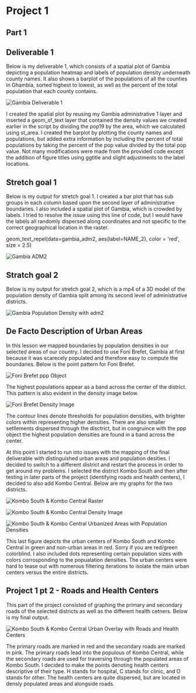 # Project 1
## Part 1
## Deliverable 1
Below is my deliverable 1, which consists of a spatial plot of Gambia depicting a population heatmap and labels of population
density underneath county names. It also shows a barplot of the populations of all the counties in Ghambia, sorted highest
to lowest, as well as the percent of the total population that each county contains. 

![Gambia Deliverable 1](https://user-images.githubusercontent.com/67921793/91791263-add76e80-ebe0-11ea-9504-e01781e07ce4.png)

I created the spatial plot by reusing my Gambia administrative 1 layer and inserted a geom_sf_text layer that contained the density
values we created earlier in the script by dividing the pop19 by the area, which we calculated using st_area.
I created the barplot by plotting the county names and populations, but added extra information by including the percent of
total populations by taking the percent of the pop value divided by the total pop value.
Not many modifications were made from the provided code except the addition of figure titles using ggtitle and slight
adjustments to the label locations. 


## Stretch goal 1
Below is my output for stretch goal 1. I created a bar plot that has sub groups in each column based upon the second layer of
administrative boundaries. I also included a spatial plot of Gambia, which is crowded by labels. I tried to resolve the issue
using this line of code, but I would have the labels all randomly dispersed along coordinates and not specific to the correct
geographical location in the raster.

geom_text_repel(data=gambia_adm2, aes(label=NAME_2), color = 'red', size = 2.5)

![Gambia ADM2](https://user-images.githubusercontent.com/67921793/91794982-6655e000-ebea-11ea-9c50-dfd12b19057c.png)

## Stratch goal 2
Below is my output for stretch goal 2, which is a mp4 of a 3D model of the population density of Gambia split among its second
level of administrative districts.

![Gambia Population Density with adm2](https://user-images.githubusercontent.com/67921793/91795590-08c29300-ebec-11ea-94fd-22410ee9d84c.gif)


## De Facto Description of Urban Areas
In this lesson we mapped boundaries by population densities in our selected areas of our country. I decided to use Foni Brefet,
Gambia at first because it was scarecely populated and therefore easy to compute the boundaries. Below is the point pattern for 
Foni Brefet.

![Foni Brefet ppp Object](https://user-images.githubusercontent.com/67921793/93034138-0ce8aa80-f607-11ea-996d-c4950c75335f.png)

The highest populations appear as a band across the center of the district. This pattern is also evident in the density image
below.

![Foni Brefet Density Image](https://user-images.githubusercontent.com/67921793/93034219-5d600800-f607-11ea-8a95-4f1fa8b14bf9.png)

The contour lines denote thresholds for population densities, with brighter colors within representing higher densities. There are also smaller setllements dispersed through the disctrict, but in congruince with the ppp object the highest population densities are found in a band across the center.

At this point I started to run into issues with the mapping of the final deliverable with distinguished urban areas and population desities. I decided to switch to a different district and restart the process in order to get around my problems. I selected the district Kombo South and then after testing in later parts of the project (identifying roads and health centers), I decided to also add Kombo Central. Below are my graphs for the two districts.

![Kombo South & Kombo Central Raster](https://user-images.githubusercontent.com/67921793/93034794-44585680-f609-11ea-88af-823eb0c03fab.png)

![Kombo South & Kombo Central Density Image](https://user-images.githubusercontent.com/67921793/93034843-7073d780-f609-11ea-8757-c5b5690c5fa0.png)

![Kombo South & Kombo Central Urbanized Areas with Population Densities](https://user-images.githubusercontent.com/67921793/93034954-b6c93680-f609-11ea-8777-15d604918534.png)

This last figure depicts the urban centers of Kombo South and Kombo Central in green and non-urban areas in red. Sorry if you are red/green colorblind. I also included dots representing certain population sizes with colors corrosponding to the popualation densities. The urban centers were hard to tease out with numerous filtering iterations to isolate the main urban centers versus the entire districts. 

## Project 1 pt 2 - Roads and Health Centers
This part of the project consisted of graphing the primary and secondary roads of the selected districts as well as the different health cetners. Below is my final output.

![Kombo South & Kombo Central Urban Overlay with Roads and Health Centers](https://user-images.githubusercontent.com/67921793/93039934-d0bd4600-f616-11ea-8fc7-931632c75fb5.png)

The primary roads are marked in red and the secondary roads are marked in pink. The primary roads lead into the populous of Kombo Central, while the secondary roads are used for traversing through the populated areas of Kombo South. I decided to make the points denoting health centers descriptive of their type. H stands for hospital, C stands for clinic, and O stands for other. The health centers are quite dispersed, but are located in densly populated areas and alongside roads. 



















































